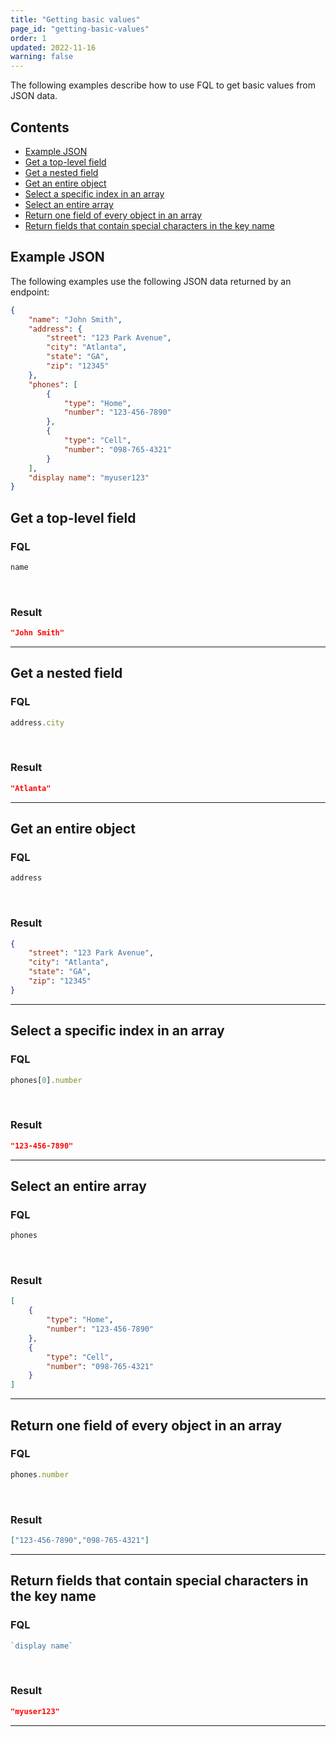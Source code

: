 ```yaml
---
title: "Getting basic values"
page_id: "getting-basic-values"
order: 1
updated: 2022-11-16
warning: false
---
```


The following examples describe how to use FQL to get basic values from JSON data.

## Contents

* [Example JSON](#example-json)
* [Get a top-level field](#get-a-top-level-field)
* [Get a nested field](#get-a-nested-field)
* [Get an entire object](#get-an-entire-object)
* [Select a specific index in an array](#select-a-specific-index-in-an-array)
* [Select an entire array](#select-a-whole-array)
* [Return one field of every object in an array](#return-one-field-of-every-object-in-an-array)
* [Return fields that contain special characters in the key name](#return-fields-that-contain-special-characters-in-the-key-name)

## Example JSON

The following examples use the following JSON data returned by an endpoint:

``` json
{
    "name": "John Smith",
    "address": {
        "street": "123 Park Avenue",
        "city": "Atlanta",
        "state": "GA",
        "zip": "12345"
    },
    "phones": [
        {
            "type": "Home",
            "number": "123-456-7890"
        },
        {
            "type": "Cell",
            "number": "098-765-4321"
        }
    ],
    "display name": "myuser123"
}
```

## Get a top-level field

### FQL

``` javascript
name
```

<br/>

### Result

``` json
"John Smith"
```

---

## Get a nested field

### FQL

``` javascript
address.city
```

<br/>

### Result

``` json
"Atlanta"
```

---

## Get an entire object

### FQL

``` javascript
address
```

<br/>

### Result

``` json
{
    "street": "123 Park Avenue",
    "city": "Atlanta",
    "state": "GA",
    "zip": "12345"
}
```

---

## Select a specific index in an array

### FQL

``` javascript
phones[0].number
```

<br/>

### Result

``` json
"123-456-7890"
```

---

## Select an entire array

### FQL

``` javascript
phones
```

<br/>

### Result

``` json
[
    {
        "type": "Home",
        "number": "123-456-7890"
    },
    {
        "type": "Cell",
        "number": "098-765-4321"
    }
]
```

---

## Return one field of every object in an array

### FQL

``` javascript
phones.number
```

<br/>

### Result

``` json
["123-456-7890","098-765-4321"]
```

---

## Return fields that contain special characters in the key name

### FQL

``` javascript
`display name`
```

<br/>

### Result

``` json
"myuser123"
```

---
